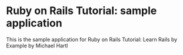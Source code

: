 # Ruby on Rails Tutorial: sample application

This is the sample application for Ruby on Rails Tutorial: Learn Rails by Example by Michael Hartl